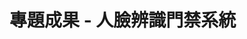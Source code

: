 <!DOCTYPE html>
<html>
  <head>
    <meta charset="utf-8">
   
  </head>
  <body>
    <h1>專題成果 - 人臉辨識門禁系統</h1>
    <embed src="專題海報.pdf" type="application/pdf" width="100%" height="100%" internalinstanceid="81 />
                                                                                                
    <iframe src="./專題海報.pdf" width="100%" height="100%">
  </body>
</html>

